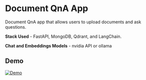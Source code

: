 # Document QnA App

Document QnA app that allows users to upload documents and ask questions.

**Stack Used** - FastAPI, MongoDB, Qdrant, and LangChain.

**Chat and Embeddings Models** - nvidia API or ollama

## Demo

[![Demo](https://raw.githubusercontent.com/GokulSudheesh/doc-summarizer/main/github-assets/docqna-demo-thumbnail.png)](https://raw.githubusercontent.com/GokulSudheesh/doc-summarizer/main/github-assets/docqna-demo.mp4)
